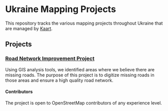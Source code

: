 # Ukraine Mapping Projects
This repository tracks the various mapping projects throughout Ukraine that are managed by [Kaart](https://github.com/KaartGroup/Ukraine/blob/master/KAART.md "Kaart").

## Projects

### [Road Network Improvement Project](https://github.com/KaartGroup/Ukraine/projects/1 "Project 1")
Using GIS analysis tools, we identified areas where we believe there are missing roads. The purpose of this project is to digitize missing roads in those areas and ensure a high quality road network.

#### Contributors
The project is open to OpenStreetMap contributors of any experience level.
